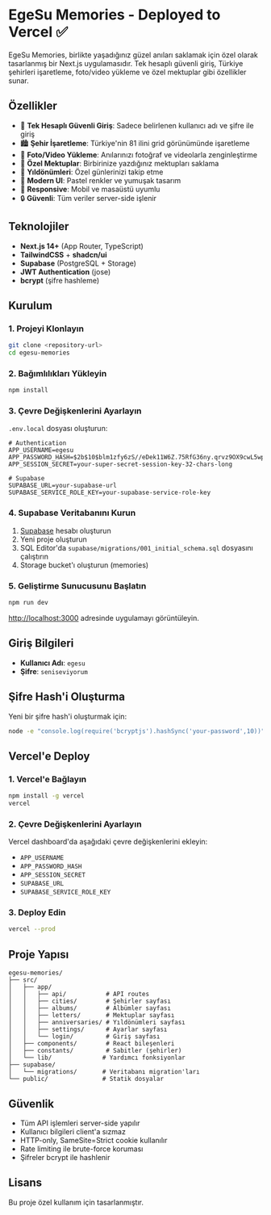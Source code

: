 # EgeSu Memories - Deployed to Vercel ✅

EgeSu Memories, birlikte yaşadığınız güzel anıları saklamak için özel olarak tasarlanmış bir Next.js uygulamasıdır. Tek hesaplı güvenli giriş, Türkiye şehirleri işaretleme, foto/video yükleme ve özel mektuplar gibi özellikler sunar.

## Özellikler

- 🔐 **Tek Hesaplı Güvenli Giriş**: Sadece belirlenen kullanıcı adı ve şifre ile giriş
- 🏙️ **Şehir İşaretleme**: Türkiye'nin 81 ilini grid görünümünde işaretleme
- 📸 **Foto/Video Yükleme**: Anılarınızı fotoğraf ve videolarla zenginleştirme
- 📝 **Özel Mektuplar**: Birbirinize yazdığınız mektupları saklama
- 📅 **Yıldönümleri**: Özel günlerinizi takip etme
- 🎨 **Modern UI**: Pastel renkler ve yumuşak tasarım
- 📱 **Responsive**: Mobil ve masaüstü uyumlu
- 🔒 **Güvenli**: Tüm veriler server-side işlenir

## Teknolojiler

- **Next.js 14+** (App Router, TypeScript)
- **TailwindCSS** + **shadcn/ui**
- **Supabase** (PostgreSQL + Storage)
- **JWT Authentication** (jose)
- **bcrypt** (şifre hashleme)

## Kurulum

### 1. Projeyi Klonlayın

```bash
git clone <repository-url>
cd egesu-memories
```

### 2. Bağımlılıkları Yükleyin

```bash
npm install
```

### 3. Çevre Değişkenlerini Ayarlayın

`.env.local` dosyası oluşturun:

```env
# Authentication
APP_USERNAME=egesu
APP_PASSWORD_HASH=$2b$10$blm1zfy6zS//eDek11W6Z.75RfG36ny.qrvz9OX9cwL5wpX0Q1hPe
APP_SESSION_SECRET=your-super-secret-session-key-32-chars-long

# Supabase
SUPABASE_URL=your-supabase-url
SUPABASE_SERVICE_ROLE_KEY=your-supabase-service-role-key
```

### 4. Supabase Veritabanını Kurun

1. [Supabase](https://supabase.com) hesabı oluşturun
2. Yeni proje oluşturun
3. SQL Editor'da `supabase/migrations/001_initial_schema.sql` dosyasını çalıştırın
4. Storage bucket'ı oluşturun (memories)

### 5. Geliştirme Sunucusunu Başlatın

```bash
npm run dev
```

[http://localhost:3000](http://localhost:3000) adresinde uygulamayı görüntüleyin.

## Giriş Bilgileri

- **Kullanıcı Adı**: `egesu`
- **Şifre**: `seniseviyorum`

## Şifre Hash'i Oluşturma

Yeni bir şifre hash'i oluşturmak için:

```bash
node -e "console.log(require('bcryptjs').hashSync('your-password',10))"
```

## Vercel'e Deploy

### 1. Vercel'e Bağlayın

```bash
npm install -g vercel
vercel
```

### 2. Çevre Değişkenlerini Ayarlayın

Vercel dashboard'da aşağıdaki çevre değişkenlerini ekleyin:

- `APP_USERNAME`
- `APP_PASSWORD_HASH`
- `APP_SESSION_SECRET`
- `SUPABASE_URL`
- `SUPABASE_SERVICE_ROLE_KEY`

### 3. Deploy Edin

```bash
vercel --prod
```

## Proje Yapısı

```
egesu-memories/
├── src/
│   ├── app/
│   │   ├── api/           # API routes
│   │   ├── cities/        # Şehirler sayfası
│   │   ├── albums/        # Albümler sayfası
│   │   ├── letters/       # Mektuplar sayfası
│   │   ├── anniversaries/ # Yıldönümleri sayfası
│   │   ├── settings/      # Ayarlar sayfası
│   │   └── login/         # Giriş sayfası
│   ├── components/        # React bileşenleri
│   ├── constants/         # Sabitler (şehirler)
│   └── lib/              # Yardımcı fonksiyonlar
├── supabase/
│   └── migrations/       # Veritabanı migration'ları
└── public/               # Statik dosyalar
```

## Güvenlik

- Tüm API işlemleri server-side yapılır
- Kullanıcı bilgileri client'a sızmaz
- HTTP-only, SameSite=Strict cookie kullanılır
- Rate limiting ile brute-force koruması
- Şifreler bcrypt ile hashlenir

## Lisans

Bu proje özel kullanım için tasarlanmıştır.
